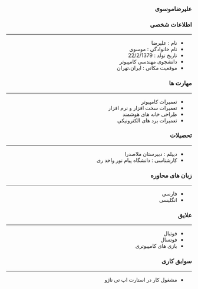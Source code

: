 <style type="text/css">
body{
 direction:rtl;
}
</style>
### علیرضاموسوی 

### اطلاعات شخصی

---
+ نام : علیرضا 
+ نام خانوادگی : موسوی 
+ تاریخ تولد : 22/2/1379 
+ دانشجوی مهندسی کامپیوتر 
+ موقعیت مکانی : ایران،تهران


### مهارت ها

---
+ تعمیرات کامپیوتر 
+ تعمیرات سخت افزار و نرم افزار
+ طراحی خانه های هوشمند
+ تعمیرات برد های الکترونیکی

### تحصیلات

---
+ دیپلم : دبیرستان ملاصدرا 
+ کارشناسی : دانشگاه پیام نور واحد ری 

### زبان های محاوره

---
+ فارسی
+ انگلیسی

### علایق

---
+ فوتبال 
+ فوتسال 
+ بازی های کامپیوتری 
### سوابق کاری

---
+ مشغول کار در استارت اپ تی ناژو 


